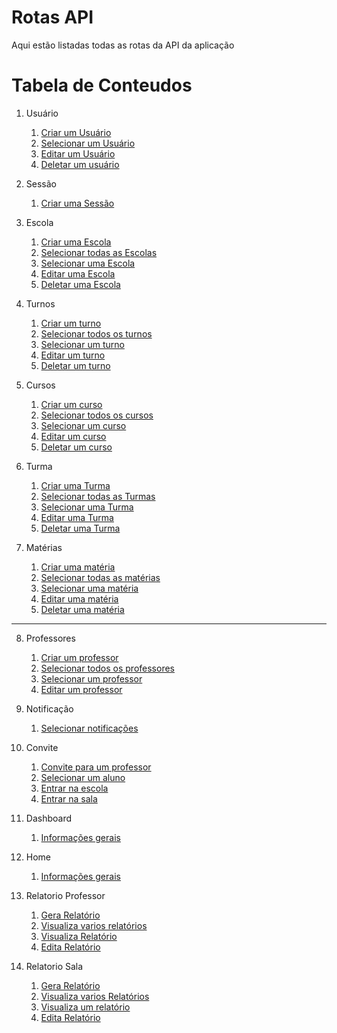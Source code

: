 
# Rotas API

Aqui estão listadas todas as rotas da API da aplicação

# Tabela de Conteudos

1.  Usuário

    1. [Criar um Usuário](users.md#create_user)
    2. [Selecionar um Usuário](users.md#get_user)
    3. [Editar um Usuário](users.md#edit_user)
    4. [Deletar um usuário](users.md#delete_user)

2.  Sessão

    1. [Criar uma Sessão](users.md#create_session)

3.  Escola

    1.  [Criar uma Escola](schools.md#create_school)
    2.  [Selecionar todas as Escolas](schools.md#select_schools)
    3.  [Selecionar uma Escola](schools.md#select_school)
    4.  [Editar uma Escola](schools.md#edit_school)
    5.  [Deletar uma Escola](schools.md#delete_school)

4.  Turnos

    1. [Criar um turno](turns.md#create_turn)
    2. [Selecionar todos os turnos](turns.md#select_turns)
    3. [Selecionar um turno](turns.md#select_turn)
    4. [Editar um turno](turns.md#edit_turn)
    5. [Deletar um turno](turns.md#delete_turn)

5.  Cursos
    1. [Criar um curso](courses.md#create_course)
    2. [Selecionar todos os cursos](courses.md#select_course)
    3. [Selecionar um curso](courses.md#select_course)
    4. [Editar um curso](courses.md#edit_course)
    5. [Deletar um curso](courses.md#delete_course)

6.  Turma

    1. [Criar uma Turma](classes.md#create_class)
    2. [Selecionar todas as Turmas](classes.md#select_classes)
    3. [Selecionar uma Turma](classes.md#select_class)
    4. [Editar uma Turma](classes.md#edit_class)
    5. [Deletar uma Turma](classes.md#delete_class)

7.  Matérias

    1. [Criar uma matéria](subjects.md#create_subject)
    1. [Selecionar todas as matérias](subjects.md#select_subjects)
    1. [Selecionar uma matéria](subjects.md#select_subject)
    1. [Editar uma matéria](subjects.md#edit_subject)
    1. [Deletar uma matéria](subjects.md#delete_subject)

---

8.  Professores

    1. [Criar um professor](professors.md#create_professor)
    2. [Selecionar todos os professores](professors.md#select_professors)
    3. [Selecionar um professor](professors.md#select_professor)
    4. [Editar um professor](professors.md#edit_professor)

9. Notificação

    1. [Selecionar notificações](notifications.md)

10. Convite

    1. [Convite para um professor](invites.md#invite_professor)
    2. [Selecionar um aluno](invites.md#invite_student)
    3. [Entrar na escola](invites.md#join_professor)
    4. [Entrar na sala](invites.md#join_student)

11. Dashboard

    1. [Informações gerais](dashboard.md)

12. Home

    1. [Informações gerais](dashboard.md)

13. Relatorio Professor

    1.  [Gera Relatório](reports.md#create_professor_report)
    3.  [Visualiza varios relatórios](reports.md#select_professor_reports)
    3.  [Visualiza Relatório](reports.md#select_professor_report)
    4.  [Edita Relatório](reports.md#edit_professor_report)

14. Relatorio Sala

    1.  [Gera Relatório](reports.md#create_student_report)
    2.  [Visualiza varios Relatórios](reports.md#select_student_reports)
    3.  [Visualiza um relatório](reports.md#select_student_report)
    4.  [Edita Relatório](reports.md#edit_student_report)
